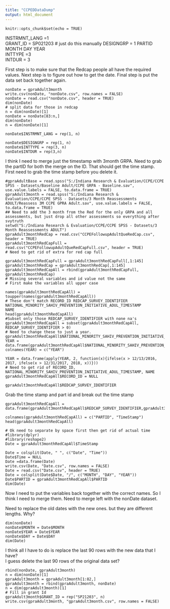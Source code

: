 ```yaml
---
title: "CCPEDDataDump"
output: html_document
---
```


```{r setup, include=FALSE}
knitr::opts_chunk$set(echo = TRUE)
```


INSTRMNT_LANG	=1	
GRANT_ID = 	SP021203 # just do this manually
DESIGNGRP = 1
PARTID	
MONTH	DAY	YEAR	
INTTYPE =3	
INTDUR = 3

First step is to make sure that the Redcap people all have the required values.
Next step is to figure out how to get the date.
Final step is put the data set back together again.

```{r}
nonDate = gpraAdult3month
write.csv(nonDate, "nonDate.csv", row.names = FALSE)
nonDate = read.csv("nonDate.csv", header = TRUE)
dim(nonDate)
# split data for those in redcap
n = dim(nonDate)[1]
nonDate = nonDate[83:n,]
dim(nonDate)
n = dim(nonDate)[1]

nonDate$INSTRMNT_LANG = rep(1, n)

nonDate$DESIGNGRP = rep(1, n)
nonDate$INTTYPE = rep(3, n)
nonDate$INTDUR = rep(3,n)

```
I think I need to merge just the timestamp with 3month GRPA.  Need to grab the partID for both the merge on the ID.  That should get the time stamp.
First need to grab the time stamp before you delete it.  

```{r}
#gpraAdultBase = read.spss("S:/Indiana Research & Evaluation/CCPE/CCPE SPSS - Datasets/Baseline Adult/CCPE GRPA - Baseline.sav", use.value.labels = FALSE, to.data.frame = TRUE)
gpraAdult3month = read.spss("S:/Indiana Research & Evaluation/CCPE/CCPE SPSS - Datasets/3 Month Reassessments ADULT/Reassess 3M CCPE GPRA Adult.sav", use.value.labels = FALSE, to.data.frame = TRUE)
## Need to add the 3 month from the Red for the only GRPA and all assessments, but just drop all other assessments so everything after svytruth
setwd("S:/Indiana Research & Evaluation/CCPE/CCPE SPSS - Datasets/3 Month Reassessments ADULT")
gpraAdult3monthRedCap = read.csv("CCPEFollowupAdultQueRedCap.csv", header = TRUE)
gpraAdult3monthRedCapFull = read.csv("CCPEFollowupAdultQueRedCapFull.csv", header = TRUE)
# Need to get rid of extra for red cap full

gpraAdult3monthRedCapFull = gpraAdult3monthRedCapFull[,1:145]
gpraAdult3monthRedCap = gpraAdult3monthRedCap[,1:145]
gpraAdult3monthRedCapAll = rbind(gpraAdult3monthRedCapFull, gpraAdult3monthRedCap)
# Missing several variables and id value not the same
# First make the variables all upper case

names(gpraAdult3monthRedCapAll) = toupper(names(gpraAdult3monthRedCapAll))
# These don't match RECORD_ID REDCAP_SURVEY_IDENTIFIER NATIONAL_MINORITY_SAHIV_PREVENTION_INITIATIVE_ADUL_TIMESTAMP                 NAME
head(gpraAdult3monthRedCapAll)
#Subset only those REDCAP_SURVEY_IDENTIFIER with none na's
gpraAdult3monthRedCapAll = subset(gpraAdult3monthRedCapAll, REDCAP_SURVEY_IDENTIFIER > 0)
# Need to change these to just a year.
gpraAdult3monthRedCapAll$NATIONAL_MINORITY_SAHIV_PREVENTION_INITIATIVE_ADUL_TIMESTAMP
YEAR = data.frame(gpraAdult3monthRedCapAll$NATIONAL_MINORITY_SAHIV_PREVENTION_INITIATIVE_ADUL_TIMESTAMP)
colnames(YEAR) = c("YEAR")

YEAR = data.frame(apply(YEAR, 2, function(x){ifelse(x > 12/13/2016, 2017, ifelse(x > 12/31/2017, 2018, x))}))
# Need to get rid of RECORD_ID, NATIONAL_MINORITY_SAHIV_PREVENTION_INITIATIVE_ADUL_TIMESTAMP, NAME
gpraAdult3monthRedCapAll$RECORD_ID = NULL

gpraAdult3monthRedCapAll$REDCAP_SURVEY_IDENTIFIER
```
Grab the time stamp and part id and break out the time stamp
```{r}
gpraAdult3monthRedCapAll = data.frame(gpraAdult3monthRedCapAll$REDCAP_SURVEY_IDENTIFIER,gpraAdult3monthRedCapAll$NATIONAL_MINORITY_SAHIV_PREVENTION_INITIATIVE_ADUL_TIMESTAMP) 

colnames(gpraAdult3monthRedCapAll) = c("PARTID", "TimeStamp")
head(gpraAdult3monthRedCapAll)

# Ok need to separate by space first then get rid of actual time
#library(dplyr)
#library(reshape2)
Date = gpraAdult3monthRedCapAll$TimeStamp

Date = colsplit(Date, " ", c("Date", "Time"))
Date$Time = NULL
Date =data.frame(Date)
write.csv(Date, "Date.csv", row.names = FALSE)
Date = read.csv("Date.csv", header = TRUE) 
Date = colsplit(Date$Date, "/", c("MONTH", "DAY", "YEAR"))
Date$PARTID = gpraAdult3monthRedCapAll$PARTID
dim(Date)
```
Now I need to put the variables back together with the correct names.  So I think I need to merge them.  Need to merge left with the nonDate dataset.

Need to replace the old dates with the new ones.  but they are different lengths.  Why?
```{r}
dim(nonDate)
nonDate$MONTH = Date$MONTH
nonDate$YEAR = Date$YEAR 
nonDate$DAY = Date$DAY
dim(Date)

```
I think all I have to do is replace the last 90 rows with the new data that I have?  
I guess delete the last 90 rows of the original data set?
```{r}
rbind(nonDate, gpraAdult3month)
n = dim(nonDate)[1]
gpraAdult3month = gpraAdult3month[1:82,]
gpraAdult3month = rbind(gpraAdult3month, nonDate)
n = dim(gpraAdult3month)[1]
# Fill in grant Id
gpraAdult3month$GRANT_ID = rep("SP21203", n)
write.csv(gpraAdult3month, "gpraAdult3month.csv", row.names = FALSE)
```




